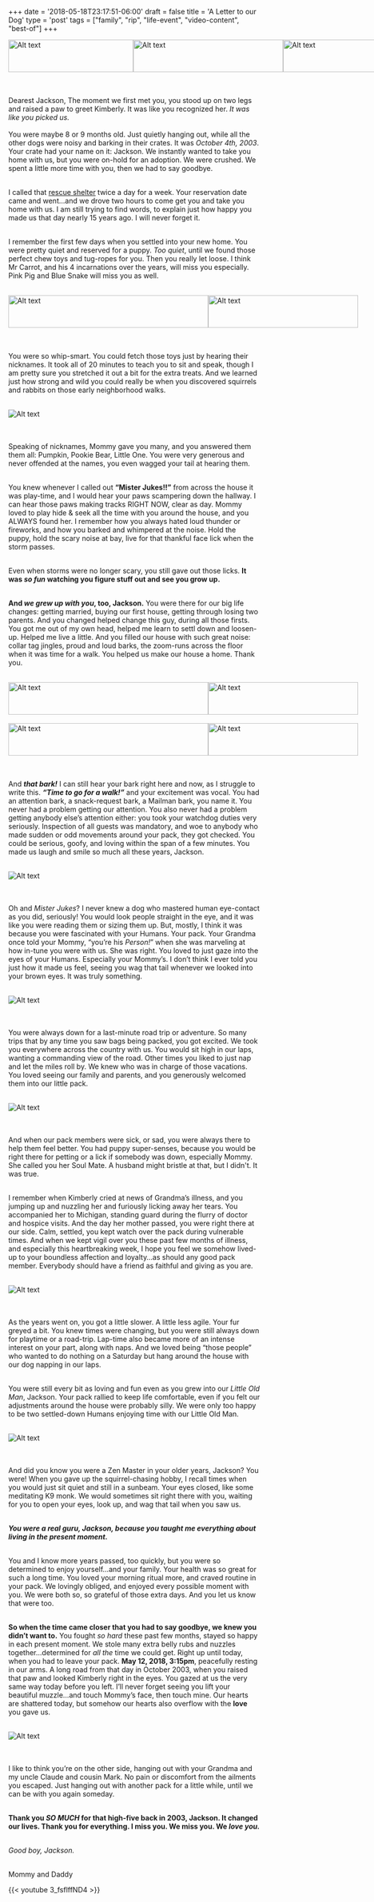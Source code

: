 +++
date = '2018-05-18T23:17:51-06:00'
draft = false
title = 'A Letter to our Dog'
type = 'post'
tags = ["family", "rip", "life-event", "video-content", "best-of"]
+++

<style>
  .image-row {
    display: flex;
  }
</style>

<div class="image-row">
  <img src="https://julianwest.me/Blog/posts/2018/A-Letter-To-Our-Dog/jackson-meeting-1.jpeg" alt="Alt text" width="250" height="65">
  <img src="https://julianwest.me/Blog/posts/2018/A-Letter-To-Our-Dog/jackson-meeting-2.jpeg" alt="Alt text" width="300" height="65">
  <img src="https://julianwest.me/Blog/posts/2018/A-Letter-To-Our-Dog/jackson-meeting-3.jpeg" alt="Alt text" width="250" height="65">
</div><br /> <br />

Dearest Jackson,
The moment we first met you, you stood up on two legs and raised a paw to greet Kimberly. It was like you recognized her. <i>It was like you picked us.</i><br /><br />
You were maybe 8 or 9 months old. Just quietly hanging out, while all the other dogs were noisy and barking in their crates. It was *October 4th, 2003*. Your crate had your name on it: Jackson. We instantly wanted to take you home with us, but you were on-hold for an adoption. We were crushed. We spent a little more time with you, then we had to say goodbye.<br /><br />

I called that <a href="https://fuzzyfriendsrescue.com">rescue shelter</a> twice a day for a week. Your reservation date came and went…and we drove two hours to come get you and take you home with us. I am still trying to find words, to explain just how happy you made us that day nearly 15 years ago. I will never forget it.<br /><br />

I remember the first few days when you settled into your new home. You were pretty quiet and reserved for a puppy. <i>Too quiet</i>, until we found those perfect chew toys and tug-ropes for you. Then you really let loose. I think Mr Carrot, and his 4 incarnations over the years, will miss you especially. Pink Pig and Blue Snake will miss you as well.<br /><br />

<div class="image-row">
  <img src="https://julianwest.me/Blog/posts/2018/A-Letter-To-Our-Dog/jackson-toy.jpeg" alt="Alt text" width="400" height="65">
  <img src="https://julianwest.me/Blog/posts/2018/A-Letter-To-Our-Dog/jackson_winter1.jpeg" alt="Alt text" width="300" height="65">
</div><br /> <br />

You were so whip-smart. You could fetch those toys just by hearing their nicknames. It took all of 20 minutes to teach you to sit and speak, though I am pretty sure you stretched it out a bit for the extra treats. And we learned just how strong and wild you could really be when you discovered squirrels and rabbits on those early neighborhood walks.<br /><br />

<div class="image-row">
  <img src="https://julianwest.me/Blog/posts/2018/A-Letter-To-Our-Dog/jackson-gazing.jpeg" alt="Alt text">
</div><br /> <br />

Speaking of nicknames, Mommy gave you many, and you answered them them all: Pumpkin, Pookie Bear, Little One. You were very generous and never offended at the names, you even wagged your tail at hearing them.<br /><br />

You knew whenever I called out <b>“Mister Jukes!!”</b> from across the house it was play-time, and I would hear your paws scampering down the hallway. I can hear those paws making tracks RIGHT NOW, clear as day. Mommy loved to play hide & seek all the time with you around the house, and you ALWAYS found her. I remember how you always hated loud thunder or fireworks, and how you barked and whimpered at the noise. Hold the puppy, hold the scary noise at bay, live for that thankful face lick when the storm passes.<br /><br />

Even when storms were no longer scary, you still gave out those licks. <b>It was <i>so fun</i> watching you figure stuff out and see you grow up.</b><br /><br />

<b>And <i>we grew up with you</i>, too, Jackson.</b> You were there for our big life changes: getting married, buying our first house, getting through losing two parents. And you changed helped change this guy, during all those firsts. You got me out of my own head, helped me learn to settl down and loosen-up.  Helped me live a little. And you filled our house with such great noise: collar tag jingles, proud and loud barks, the zoom-runs across the floor when it was time for a walk. You helped us make our house a home. Thank you.<br /><br />


<div class="image-row">
  <img src="https://julianwest.me/Blog/posts/2018/A-Letter-To-Our-Dog/jackson-young.jpeg" alt="Alt text" width="400" height="65">
  <img src="https://julianwest.me/Blog/posts/2018/A-Letter-To-Our-Dog/jackson-coat.jpeg" alt="Alt text" width="300" height="65">
</div><br />

<div class="image-row">
  <img src="https://julianwest.me/Blog/posts/2018/A-Letter-To-Our-Dog/jackson-gazing2.jpeg" alt="Alt text" width="400" height="65">
  <img src="https://julianwest.me/Blog/posts/2018/A-Letter-To-Our-Dog/jackson-sun.jpeg" alt="Alt text" width="300" height="65">
</div><br /> <br />

And <i><b>that bark!</i></b> I can still hear your bark right here and now, as I struggle to write this. <b><i>“Time to go for a walk!”</b></i> and your excitement was vocal. You had an attention bark, a snack-request bark, a Mailman bark, you name it. You never had a problem getting our attention. You also never had a problem getting anybody else’s attention either: you took your watchdog duties very seriously. Inspection of all guests was mandatory, and woe to anybody who made sudden or odd movements around your pack, they got checked. You could be serious, goofy, and loving within the span of a few minutes. You made us laugh and smile so much all these years, Jackson.<br /> <br />

<div class="image-row">
  <img src="https://julianwest.me/Blog/posts/2018/A-Letter-To-Our-Dog/jackson_blanket.jpeg" alt="Alt text">
</div><br /> <br />

Oh and <i>Mister Jukes</i>? I never knew a dog who mastered human eye-contact as you did, seriously! You would look people straight in the eye, and it was like you were reading them or sizing them up. But, mostly, I think it was because you were fascinated with your Humans. Your pack. Your Grandma once told your Mommy, “you’re his <i>Person!</i>” when she was marveling at how in-tune you were with us. She was right. You loved to just gaze into the eyes of your Humans. Especially your Mommy’s. I don’t think I ever told you just how it made us feel, seeing you wag that tail whenever we looked into your brown eyes. It was truly something.<br /> <br />


<div class="image-row">
  <img src="https://julianwest.me/Blog/posts/2018/A-Letter-To-Our-Dog/jackson-looking-up.jpeg" alt="Alt text">
</div><br /> <br />

You were always down for a last-minute road trip or adventure. So many trips that by any time you saw bags being packed, you got excited. We took you everywhere across the country with us. You would sit high in our laps, wanting a commanding view of the road. Other times you liked to just nap and let the miles roll by. We knew who was in charge of those vacations. You loved seeing our family and parents, and you generously welcomed them into our little pack.<br /> <br />

<div class="image-row">
  <img src="https://julianwest.me/Blog/posts/2018/A-Letter-To-Our-Dog/jackson_sleeping.jpeg" alt="Alt text">
</div><br /> <br />

And when our pack members were sick, or sad, you were always there to help them feel better. You had puppy super-senses, because you would be right there for petting or a lick if somebody was down, especially Mommy. She called you her Soul Mate. A husband might bristle at that, but I didn't. It was true.<br /> <br />

I remember when Kimberly cried at news of Grandma’s illness, and you jumping up and nuzzling her and furiously licking away her tears. You accompanied her to Michigan, standing guard during the flurry of doctor and hospice visits. And the day her mother passed, you were right there at our side. Calm, settled, you kept watch over the pack during vulnerable times. And when we kept vigil over you these past few months of illness, and especially this heartbreaking week, I hope you feel we somehow lived-up to your boundless affection and loyalty…as should any good pack member. Everybody should have a friend as faithful and giving as you are.<br /> <br />

<div class="image-row">
  <img src="https://julianwest.me/Blog/posts/2018/A-Letter-To-Our-Dog/jackson-older.jpeg" alt="Alt text">
</div><br /> <br />

As the years went on, you got a little slower. A little less agile. Your fur greyed a bit. You knew times were changing, but you were still always down for playtime or a road-trip. Lap-time also became more of an intense interest on your part, along with naps. And we loved being “those people” who wanted to do nothing on a Saturday but hang around the house with our dog napping in our laps.<br /> <br />

You were still every bit as loving and fun even as you grew into our <i>Little Old Man</i>, Jackson. Your pack rallied to keep life comfortable, even if you felt our adjustments around the house were probably silly. We were only too happy to be two settled-down Humans enjoying time with our Little Old Man.<br /> <br />

<div class="image-row">
  <img src="https://julianwest.me/Blog/posts/2018/A-Letter-To-Our-Dog/jackson-older2.jpeg" alt="Alt text">
</div><br /> <br />

And did you know you were a Zen Master in your older years, Jackson? You were! When you gave up the squirrel-chasing hobby, I recall times when you would just sit quiet and still in a sunbeam. Your eyes closed, like some meditating K9 monk. We would sometimes sit right there with you, waiting for you to open your eyes, look up, and wag that tail when you saw us.<br /> <br />

<b><i>You were a real guru, Jackson, because you taught me everything about living in the present moment.</b></i><br /> <br />

You and I know more years passed, too quickly, but you were so determined to enjoy yourself…and your family. Your health was so great for such a long time. You loved your morning ritual more, and craved routine in your pack. We lovingly obliged, and enjoyed every possible moment with you. We were both so, so grateful of those extra days. And you let us know that were too.<br /> <br />

<b>So when the time came closer that you had to say goodbye, we knew you didn’t want to.</b> You fought <i>so hard</i> these past few months, stayed so happy in each present moment. We stole many extra belly rubs and nuzzles together…determined for <i>all the</i> time we could get. Right up until today, when you had to leave your pack. <b>May 12, 2018, 3:15pm</b>, peacefully resting in our arms. A long road from that day in October 2003, when you raised that paw and looked Kimberly right in the eyes. You gazed at us the very same way today before you left. I’ll never forget seeing you lift your beautiful muzzle…and touch Mommy’s face, then touch mine. Our hearts are shattered today, but somehow our hearts also overflow with the <b>love</b> you gave us.<br /> <br />

<div class="image-row">
  <img src="https://julianwest.me/Blog/posts/2018/A-Letter-To-Our-Dog/Last_Moments_With_Jackson.jpeg" alt="Alt text">
</div><br /> <br />

I like to think you’re on the other side, hanging out with your Grandma and my uncle Claude and cousin Mark. No pain or discomfort from the ailments you escaped. Just hanging out with another pack for a little while, until we can be with you again someday.<br /> <br />

<b>Thank you <i>SO MUCH</i> for that high-five back in 2003, Jackson. It changed our lives. Thank you for everything. I miss you. We miss you. We <i>love you.</i></b><br /> <br />

<i>Good boy, Jackson.</i><br /> <br />

Mommy and Daddy

<div class="video">
{{< youtube 3_fsflffND4 >}}
</div>
